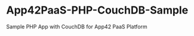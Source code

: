 App42PaaS-PHP-CouchDB-Sample
============================

Sample PHP App with CouchDB for App42 PaaS Platform
